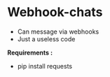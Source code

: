 # Webhook-chats
- Can message via webhooks
- Just a useless code

**Requirements :**
- pip install requests
